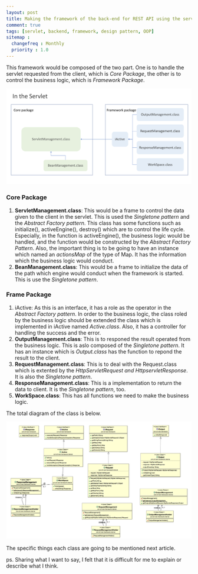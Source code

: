 ```yaml
---
layout: post
title: Making the framework of the back-end for REST API using the servlet in Java(2)
comment: true
tags: [servlet, backend, framework, design pattern, OOP]
sitemap :
  changefreq : Monthly
  priority : 1.0
---
```


This framework would be composed of the two part. One is to handle the servlet requested from the client, which is *Core Package*, the other is to control the business logic, which is *Framework Package*.

![pic1](/assets/img/post/2018-03-05/p1.png)

### Core Package
1. **ServletManagement.class**: This would be a frame to control the data given to the client in the servlet. This is used the *Singletone pattern* and the *Abstract Factory pattern*. This class has some functions such as initialize(), activeEngine(), destroy() which are to control the life cycle. Especially, in the function is activeEngine(), the business logic would be handled, and the function would be constructed by the *Abstract Factory Pattern*. Also, the important thing is to be going to have an instance which named an *actionsMap* of the type of Map. It has the information which the business logic would conduct.
2. **BeanManagement.class**: This would be a frame to initialize the data of the path which engine would conduct when the framework is started. This is use the *Singletone pattern*.

### Frame Package
1. iActive: As this is an interface, it has a role as the operator in the *Abstract Factory pattern*. In order to the business logic, the class roled by the business logic should be extended the class which is implemented in iActive named *Active.class*. Also, it has a controller for handling the success and the error.
2. **OutputManagement.class**: This is to responed the result operated from the business logic. This is aslo composed of the *Singletone pattern*. It has an instance which is *Output.class* has the function to repond the result to the client.
3. **RequestManagement.class**: This is to deal with the Request.class which is extented by the *HttpServletRequest and HttpservletResponse*. It is also the *Singletone pattern*.
4. **ResponseManagement.class**: This is a implementation to return the data to client. It is the *Singletone pattern*, too.
5. **WorkSpace.class**: This has all functions we need to make the business logic.

The total diagram of the class is below.

![pic1](/assets/img/post/2018-03-05/p2.png)

The specific things each class are going to be mentioned next article.

ps. Sharing what I want to say, I felt that it is difficult for me to explain or describe what I think. 